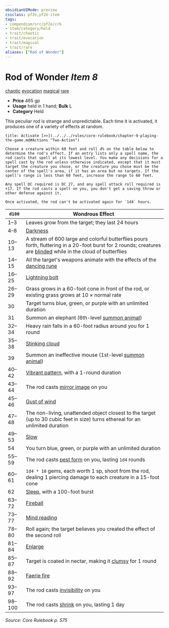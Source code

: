 ```yaml
---
obsidianUIMode: preview
cssclass: pf2e,pf2e-item
tags:
- compendium/src/pf2e/crb
- item/category/held
- trait/chaotic
- trait/evocation
- trait/magical
- trait/rare
aliases: ["Rod of Wonder"]
---
```

# Rod of Wonder *Item 8*  
[chaotic](../../../rules/traits/chaotic.md)  [evocation](../../../rules/traits/evocation.md)  [magical](../../../rules/traits/magical.md)  [rare](../../../rules/traits/rare.md)  

- **Price** 465 gp
- **Usage** held in 1 hand; **Bulk** L
- **Category** Held

This peculiar rod is strange and unpredictable. Each time it is activated, it produces one of a variety of effects at random.

```ad-embed-ability
title: Activate [>>](../../../rules/core-rulebook/chapter-9-playing-the-game.md#Actions "Two-Action")

Choose a creature within 60 feet and roll d% on the table below to determine the rod's effect. If an entry lists only a spell name, the rod casts that spell at its lowest level. You make any decisions for a spell cast by the rod unless otherwise indicated, except that it must target the creature you chose, or the creature you chose must be the center of the spell's area, if it has an area but no targets. If the spell's range is less than 60 feet, increase the range to 60 feet.

Any spell DC required is DC 27, and any spell attack roll required is +17. If the rod casts a spell on you, you don't get a saving throw or other defense against it.

Once activated, the rod can't be activated again for `1d4` hours.
```

| `d100` | Wondrous Effect |
|--------|-----------------|
| 1–3 | Leaves grow from the target; they last 24 hours |
| 4–8 | [Darkness](../../spells/darkness.md) |
| 10–13 | A stream of 600 large and colorful butterflies pours forth, fluttering in a 20-foot burst for 2 rounds; creatures are [blinded](../../../rules/conditions.md#Blinded) while in the cloud of butterflies |
| 14–15 | All the target's weapons animate with the effects of the [dancing rune](dancing.md) |
| 16–25 | [Lightning bolt](../../spells/lightning-bolt.md) |
| 26–29 | Grass grows in a 60-foot cone in front of the rod, or existing grass grows at 10 × normal rate |
| 30 | Target turns blue, green, or purple with an unlimited duration |
| 31 | Summon an elephant (6th-level [summon animal](../../spells/summon-animal.md)) |
| 32–34 | Heavy rain falls in a 60-foot radius around you for 1 round |
| 35–38 | [Stinking cloud](../../spells/stinking-cloud.md) |
| 39 | Summon an ineffective mouse (1st-level [summon animal](../../spells/summon-animal.md)) |
| 40–42 | [Vibrant pattern](../../spells/vibrant-pattern.md), with a 1-round duration |
| 43–44 | The rod casts [mirror image](../../spells/mirror-image.md) on you |
| 45–46 | [Gust of wind](../../spells/gust-of-wind.md) |
| 47–48 | The non-living, unattended object closest to the target (up to 30 cubic feet in size) turns ethereal for an unlimited duration |
| 49–53 | [Slow](../../spells/slow.md) |
| 54 | You turn blue, green, or purple with an unlimited duration |
| 55–59 | The rod casts [pest form](../../spells/pest-form.md) on you, lasting `1d4` rounds |
| 60–61 | `1d4 * 10` gems, each worth 1 sp, shoot from the rod, dealing 1 piercing damage to each creature in a 15-foot cone |
| 62 | [Sleep](../../spells/sleep.md), with a 100-foot burst |
| 63–72 | [Fireball](../../spells/fireball.md) |
| 73–77 | [Mind reading](../../spells/mind-reading.md) |
| 78–80 | Roll again; the target believes you created the effect of the second roll |
| 81–84 | [Enlarge](../../spells/enlarge.md) |
| 85–87 | Target is coated in nectar, making it [clumsy](../../../rules/conditions.md#Clumsy) for 1 round |
| 88–92 | [Faerie fire](../../spells/faerie-fire.md) |
| 93–97 | The rod casts [invisibility](../../spells/invisibility.md) on you |
| 98–100 | The rod casts [shrink](../../spells/shrink.md) on you, lasting 1 day |


*Source: Core Rulebook p. 575*
